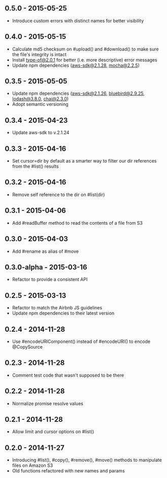 ## 0.5.0 - 2015-05-25

* Introduce custom errors with distinct names for better visibility

## 0.4.0 - 2015-05-15

* Calculate md5 checksum on #upload() and #download() to make sure the file's integrity is intact
* Install type-of@2.0.1 for better (i.e. more descriptive) error messages
* Update npm dependencies (aws-sdk@2.1.28, mocha@2.2.5)

## 0.3.5 - 2015-05-05

* Update npm dependencies (aws-sdk@2.1.26, bluebird@2.9.25, lodash@3.8.0, chai@2.3.0)
* Adopt semantic versioning

## 0.3.4 - 2015-04-23

* Update aws-sdk to v.2.1.24

## 0.3.3 - 2015-04-16

* Set cursor=dir by default as a smarter way to filter our dir references from the #list() results

## 0.3.2 - 2015-04-16

* Remove self reference to the dir on #list(dir)

## 0.3.1 - 2015-04-06

* Add #readBuffer method to read the contents of a file from S3

## 0.3.0 - 2015-04-03

* Add #rename as alias of #move

## 0.3.0-alpha - 2015-03-16

* Refactor to provide a consistent API

## 0.2.5 - 2015-03-13

* Refactor to match the Airbnb JS guidelines
* Update npm dependencies to their latest version

## 0.2.4 - 2014-11-28

* Use #encodeURIComponent() instead of #encodeURI() to encode @CopySource

## 0.2.3 - 2014-11-28

* Comment test code that wasn't supposed to be there

## 0.2.2 - 2014-11-28

* Normalize promise resolve values

## 0.2.1 - 2014-11-28

* Allow limit and cursor options on #list()

## 0.2.0 - 2014-11-27

* Introducing #list(), #copy(), #remove(), #move() methods to manipulate files on Amazon S3
* Old functions refactored with new names and params
